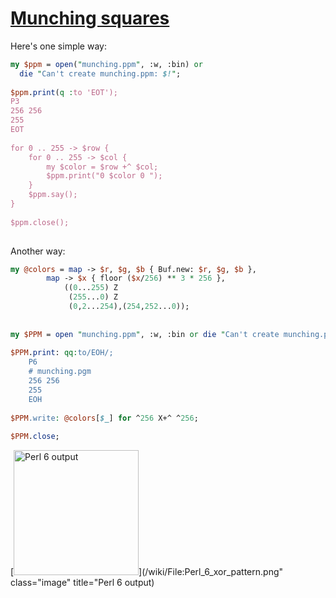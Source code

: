 [1]: http://rosettacode.org/wiki/Munching_squares

# [Munching squares][1]

Here's one simple way:

```perl
my $ppm = open("munching.ppm", :w, :bin) or
  die "Can't create munching.ppm: $!";
 
$ppm.print(q :to 'EOT');
P3
256 256
255
EOT
 
for 0 .. 255 -> $row {
    for 0 .. 255 -> $col {
        my $color = $row +^ $col;
        $ppm.print("0 $color 0 ");
    }
    $ppm.say();
}
 
$ppm.close();
 
```


Another way:

```perl
my @colors = map -> $r, $g, $b { Buf.new: $r, $g, $b },
		map -> $x { floor ($x/256) ** 3 * 256 },
		    ((0...255) Z
		     (255...0) Z
		     (0,2...254),(254,252...0));
 
 
my $PPM = open "munching.ppm", :w, :bin or die "Can't create munching.ppm: $!";
 
$PPM.print: qq:to/EOH/;
    P6
    # munching.pgm
    256 256 
    255
    EOH
 
$PPM.write: @colors[$_] for ^256 X+^ ^256;
 
$PPM.close;
```


[<img alt="Perl 6 output" src="/mw/images/7/7c/Perl\_6\_xor\_pattern.png" width="200" height="200"/>](/wiki/File:Perl\_6\_xor\_pattern.png" class="image" title="Perl 6 output)
